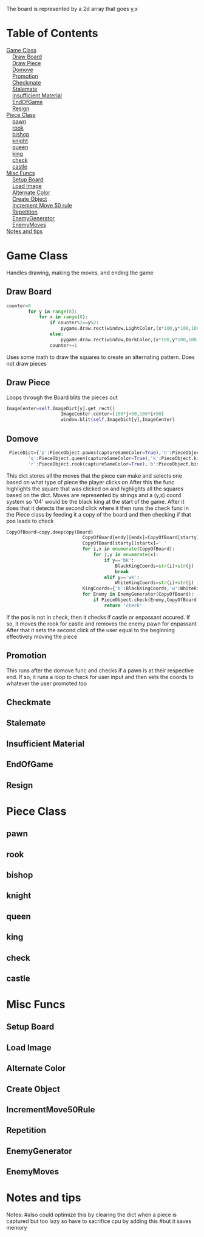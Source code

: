 The board is represented by a 2d array that goes y,x
# Table of Contents
[Game Class](https://github.com/gamer6456pro/Chess/blob/main/Doc.md#gameclass)\
&nbsp;&nbsp;&nbsp;&nbsp;[Draw Board](https://github.com/gamer6456pro/Chess/blob/main/Doc.md#drawboard)\
&nbsp;&nbsp;&nbsp;&nbsp;[Draw Piece](https://github.com/gamer6456pro/Chess/blob/main/Doc.md#drawpiece)\
&nbsp;&nbsp;&nbsp;&nbsp;[Domove](https://github.com/gamer6456pro/Chess/blob/main/Doc.md#domove)\
&nbsp;&nbsp;&nbsp;&nbsp;[Promotion](https://github.com/gamer6456pro/Chess/blob/main/Doc.md#promotion)\
&nbsp;&nbsp;&nbsp;&nbsp;[Checkmate](https://github.com/gamer6456pro/Chess/blob/main/Doc.md#checkmate)\
&nbsp;&nbsp;&nbsp;&nbsp;[Stalemate](https://github.com/gamer6456pro/Chess/blob/main/Doc.md#stalemate)\
&nbsp;&nbsp;&nbsp;&nbsp;[Insufficient Material](https://github.com/gamer6456pro/Chess/blob/main/Doc.md#insufficientmaterial)\
&nbsp;&nbsp;&nbsp;&nbsp;[EndOfGame](https://github.com/gamer6456pro/Chess/blob/main/Doc.md#endofgame)\
&nbsp;&nbsp;&nbsp;&nbsp;[Resign](https://github.com/gamer6456pro/Chess/blob/main/Doc.md#resign)\
[Piece Class](https://github.com/gamer6456pro/Chess/blob/main/Doc.md#piececlass)\
&nbsp;&nbsp;&nbsp;&nbsp;[pawn](https://github.com/gamer6456pro/Chess/blob/main/Doc.md#pawn)\
&nbsp;&nbsp;&nbsp;&nbsp;[rook](https://github.com/gamer6456pro/Chess/blob/main/Doc.md#rook)\
&nbsp;&nbsp;&nbsp;&nbsp;[bishop](https://github.com/gamer6456pro/Chess/blob/main/Doc.md#bishop)\
&nbsp;&nbsp;&nbsp;&nbsp;[knight](https://github.com/gamer6456pro/Chess/blob/main/Doc.md#knight)\
&nbsp;&nbsp;&nbsp;&nbsp;[queen](https://github.com/gamer6456pro/Chess/blob/main/Doc.md#queen)\
&nbsp;&nbsp;&nbsp;&nbsp;[king](https://github.com/gamer6456pro/Chess/blob/main/Doc.md#king)\
&nbsp;&nbsp;&nbsp;&nbsp;[check](https://github.com/gamer6456pro/Chess/blob/main/Doc.md#check)\
&nbsp;&nbsp;&nbsp;&nbsp;[castle](https://github.com/gamer6456pro/Chess/blob/main/Doc.md#castle)\
[Misc Funcs](https://github.com/gamer6456pro/Chess/blob/main/Doc.md#miscfuncs)\
&nbsp;&nbsp;&nbsp;&nbsp;[Setup Board](https://github.com/gamer6456pro/Chess/blob/main/Doc.md#setupboard)\
&nbsp;&nbsp;&nbsp;&nbsp;[Load Image](https://github.com/gamer6456pro/Chess/blob/main/Doc.md#loadimage)\
&nbsp;&nbsp;&nbsp;&nbsp;[Alternate Color](https://github.com/gamer6456pro/Chess/blob/main/Doc.md#alternatecolor)\
&nbsp;&nbsp;&nbsp;&nbsp;[Create Object](https://github.com/gamer6456pro/Chess/blob/main/Doc.md#createobject)\
&nbsp;&nbsp;&nbsp;&nbsp;[Increment Move 50 rule](https://github.com/gamer6456pro/Chess/blob/main/Doc.md#incrementmove50rule)\
&nbsp;&nbsp;&nbsp;&nbsp;[Repetition](https://github.com/gamer6456pro/Chess/blob/main/Doc.md#repetition)\
&nbsp;&nbsp;&nbsp;&nbsp;[EnemyGenerator](https://github.com/gamer6456pro/Chess/blob/main/Doc.md#enemygenerator)\
&nbsp;&nbsp;&nbsp;&nbsp;[EnemyMoves](https://github.com/gamer6456pro/Chess/blob/main/Doc.md#enemymoves)\
[Notes and tips](https://github.com/gamer6456pro/Chess/blob/main/Doc.md#notesandtips)

# Game&nbsp;Class
Handles drawing, making the moves, and ending the game
## Draw&nbsp;Board
```python
counter=0
        for y in range(8):
            for x in range(8):
                if counter%2==y%2:
                    pygame.draw.rect(window,LightColor,(x*100,y*100,100,100))
                else:
                    pygame.draw.rect(window,DarkColor,(x*100,y*100,100,100))
                counter+=1
```
Uses some math to draw the squares to create an alternating pattern. Does not draw pieces
## Draw&nbsp;Piece
Loops through the Board blits the pieces out
```python 
ImageCenter=self.ImageDict[y].get_rect()
                    ImageCenter.center=(100*j+50,100*i+50)
                    window.blit(self.ImageDict[y],ImageCenter)
```
## Domove
```python
 PieceDict={'p':PieceObject.pawns(captureSameColor=True),'n':PieceObject.knights(captureSameColor=True),
        'q':PieceObject.queen(captureSameColor=True),'k':PieceObject.king(captureSameColor=True,castle=True),
        'r':PieceObject.rook(captureSameColor=True),'b':PieceObject.bishop(captureSameColor=True)}
```
This dict stores all the moves that the piece can make and selects one based on what type of piece the player clicks on
After this the func highlights the square that was clicked on and highlights all the squares based on the dict. Moves are represented by strings and a (y,x) coord system
so '04' would be the black king at the start of the game.
After it does that it detects the second click where it then runs the check func in the Piece class by feeding it a copy of the board and then checking if that pos leads to check
```python
CopyOfBoard=copy.deepcopy(Board)
                            CopyOfBoard[endy][endx]=CopyOfBoard[starty][startx]
                            CopyOfBoard[starty][startx]=' '
                            for i,x in enumerate(CopyOfBoard):
                                for j,y in enumerate(x):
                                    if y=='bk':
                                        BlackKingCoords=str(i)+str(j)
                                        break
                                    elif y=='wk':
                                        WhiteKingCoords=str(i)+str(j)
                            KingCoords={'b':BlackKingCoords,'w':WhiteKingCoords}
                            for Enemy in EnemyGenerator(CopyOfBoard):
                                if PieceObject.check(Enemy,CopyOfBoard,KingCoords):
                                    return 'check'
```
If the pos is not in check, then it checks if castle or enpassant occured. If so, it moves the rook for castle and removes the enemy pawn for enpassant
After that it sets the second click of the user equal to the beginning effectively moving the piece
## Promotion
This runs after the domove func and checks if a pawn is at their respective end. If so, it runs a loop to check for user input and then sets the coords to whatever the user promoted too
## Checkmate

## Stalemate
## Insufficient&nbsp;Material
## EndOfGame
## Resign
# Piece&nbsp;Class
## pawn
## rook
## bishop
## knight
## queen
## king
## check
## castle
# Misc&nbsp;Funcs
## Setup&nbsp;Board
## Load&nbsp;Image
## Alternate&nbsp;Color
## Create&nbsp;Object
## IncrementMove50Rule
## Repetition
## EnemyGenerator
## EnemyMoves
# Notes&nbsp;and&nbsp;tips
Notes:        #also could optimize this by clearing the dict when a piece is captured but too lazy so have to sacrifice cpu by adding this
        #but it saves memory

